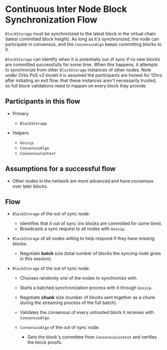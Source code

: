 # Continuous Inter Node Block Synchronization Flow

`BlockStorage` must be synchronized to the latest block in the virtual chain (latest committed block height). As long as it's synchronized, the node can participate in consensus, and the `ConsensusAlgo` keeps committing blocks to it.

`BlockStorage` can identify when it is potentially out of sync if no new blocks are committed successfully for some time. When this happens, it attempts to synchronize from other `BlockStorage` instances of other nodes.
 Note under Orbs PoS v2 model it is assumed the participants are honest for 12hrs after initiating an exit flow. that these instances aren't necessarily trusted, so full block validations need to happen on every block they provide.

## Participants in this flow

* Primary
  * `BlockStorage`

* Helpers
  * `Gossip`
  * `ConsensusAlgo`
  * `ConsensusContext`

## Assumptions for a successful flow

* Other nodes in the network are more advanced and have consensus over later blocks.

## Flow

* `BlockStorage` of the out of sync node:
  * Identifies that it out of sync (no blocks are committed for some time).
  * Broadcasts a sync request to all nodes with `Gossip`.

* `BlockStorage` of all nodes willing to help respond if they have missing blocks.
  * Negotiate **batch** size (total number of blocks the syncing node gives in this session).

* `BlockStorage` of the out of sync node:
  * Chooses randomly one of the nodes to synchronize with.
  * Starts a batched synchronization process with it through `Gossip`.
  * Negotiate **chunk** size (number of blocks sent together as a chunk during the streaming process of the full batch).
  * Validates the consensus of every untrusted block it receives with `ConsensusAlgo`.

  * `ConsensusAlgo` of the out of sync node:
    * Gets the block's committee from `ConsensusContext` and verifies the block proofs.

